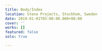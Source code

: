 ```yaml
---
title: Body/Index
location: Stene Projects, Stockhom, Sweden
date: 2019-01-01T05:00:00.000+00:00
cover: ''
works: []
featured: false
solo: true

---
```

